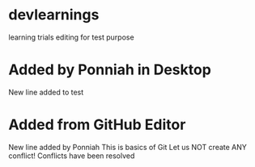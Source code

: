 # devlearnings
learning trials
editing for test purpose
# Added by Ponniah in Desktop
New line added to test
# Added from GitHub Editor
New line added by Ponniah
This is basics of Git
Let us NOT create ANY conflict!
Conflicts have been resolved